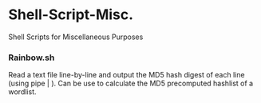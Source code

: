 # Shell-Script-Misc.
Shell Scripts for Miscellaneous Purposes

### Rainbow.sh
Read a text file line-by-line and output the MD5 hash digest of each line (using pipe | ). Can be use to calculate the MD5 precomputed hashlist of a wordlist.
